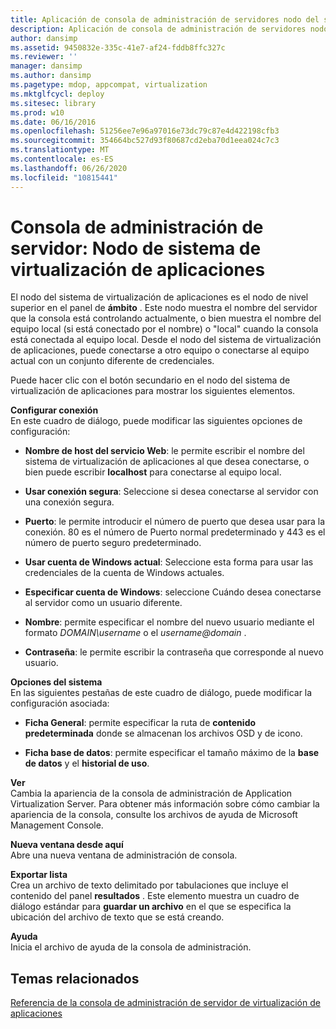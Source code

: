 ```yaml
---
title: Aplicación de consola de administración de servidores nodo del sistema de virtualización
description: Aplicación de consola de administración de servidores nodo del sistema de virtualización
author: dansimp
ms.assetid: 9450832e-335c-41e7-af24-fddb8ffc327c
ms.reviewer: ''
manager: dansimp
ms.author: dansimp
ms.pagetype: mdop, appcompat, virtualization
ms.mktglfcycl: deploy
ms.sitesec: library
ms.prod: w10
ms.date: 06/16/2016
ms.openlocfilehash: 51256ee7e96a97016e73dc79c87e4d422198cfb3
ms.sourcegitcommit: 354664bc527d93f80687cd2eba70d1eea024c7c3
ms.translationtype: MT
ms.contentlocale: es-ES
ms.lasthandoff: 06/26/2020
ms.locfileid: "10815441"
---
```

# Consola de administración de servidor: Nodo de sistema de virtualización de aplicaciones


El nodo del sistema de virtualización de aplicaciones es el nodo de nivel superior en el panel de **ámbito** . Este nodo muestra el nombre del servidor que la consola está controlando actualmente, o bien muestra el nombre del equipo local (si está conectado por el nombre) o "local" cuando la consola está conectada al equipo local. Desde el nodo del sistema de virtualización de aplicaciones, puede conectarse a otro equipo o conectarse al equipo actual con un conjunto diferente de credenciales.

Puede hacer clic con el botón secundario en el nodo del sistema de virtualización de aplicaciones para mostrar los siguientes elementos.

<a href="" id="configure-connection"></a>**Configurar conexión**  
En este cuadro de diálogo, puede modificar las siguientes opciones de configuración:

- **Nombre de host del servicio Web**: le permite escribir el nombre del sistema de virtualización de aplicaciones al que desea conectarse, o bien puede escribir **localhost** para conectarse al equipo local.

- **Usar conexión segura**: Seleccione si desea conectarse al servidor con una conexión segura.

- **Puerto**: le permite introducir el número de puerto que desea usar para la conexión. 80 es el número de Puerto normal predeterminado y 443 es el número de puerto seguro predeterminado.

- **Usar cuenta de Windows actual**: Seleccione esta forma para usar las credenciales de la cuenta de Windows actuales.

- **Especificar cuenta de Windows**: seleccione Cuándo desea conectarse al servidor como un usuario diferente.

- **Nombre**: permite especificar el nombre del nuevo usuario mediante el formato *DOMAIN\\username* o el <em> username@domain </em> .

- **Contraseña**: le permite escribir la contraseña que corresponde al nuevo usuario.

<a href="" id="system-options"></a>**Opciones del sistema**  
En las siguientes pestañas de este cuadro de diálogo, puede modificar la configuración asociada:

-   **Ficha General**: permite especificar la ruta de **contenido predeterminada** donde se almacenan los archivos OSD y de icono.

-   **Ficha base de datos**: permite especificar el tamaño máximo de la **base de datos** y el **historial de uso**.

<a href="" id="view"></a>**Ver**  
Cambia la apariencia de la consola de administración de Application Virtualization Server. Para obtener más información sobre cómo cambiar la apariencia de la consola, consulte los archivos de ayuda de Microsoft Management Console.

<a href="" id="new-window-from-here"></a>**Nueva ventana desde aquí**  
Abre una nueva ventana de administración de consola.

<a href="" id="export-list"></a>**Exportar lista**  
Crea un archivo de texto delimitado por tabulaciones que incluye el contenido del panel **resultados** . Este elemento muestra un cuadro de diálogo estándar para **guardar un archivo** en el que se especifica la ubicación del archivo de texto que se está creando.

<a href="" id="help"></a>**Ayuda**  
Inicia el archivo de ayuda de la consola de administración.

## Temas relacionados


[Referencia de la consola de administración de servidor de virtualización de aplicaciones](application-virtualization-server-management-console-reference.md)

 

 





